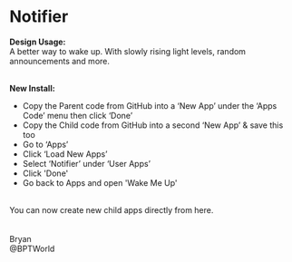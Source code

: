# Notifier
<b>Design Usage:</b><br>
A better way to wake up. With slowly rising light levels, random announcements and more.<br><br>

<b>New Install:</b><br>
* Copy the Parent code from GitHub into a ‘New App’ under the ‘Apps Code’ menu then click ‘Done’
* Copy the Child code from GitHub into a second ‘New App’ & save this too
* Go to ‘Apps’
* Click ‘Load New Apps’
* Select ‘Notifier’ under ‘User Apps’
* Click 'Done'
* Go back to Apps and open 'Wake Me Up'
<br>
You can now create new child apps directly from here.<br><br>

<br>
Bryan<br>
@BPTWorld
